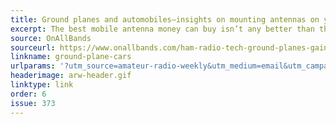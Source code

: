 ```yaml
---
title: Ground planes and automobiles—insights on mounting antennas on your vehicle
excerpt: The best mobile antenna money can buy isn’t any better than the ground plane it is mounted over.
source: OnAllBands
sourceurl: https://www.onallbands.com/ham-radio-tech-ground-planes-gains-and-automobiles-insights-on-mounting-mobile-antennas-on-your-vehicle/
linkname: ground-plane-cars
urlparams: '?utm_source=amateur-radio-weekly&utm_medium=email&utm_campaign=newsletter'
headerimage: arw-header.gif
linktype: link
order: 6
issue: 373
---
```

